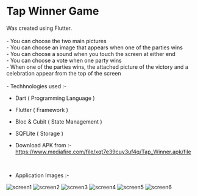 <h1>Tap Winner Game</h1>
Was created using Flutter.
<br>
<br>
- You can choose the two main pictures<br>
- You can choose an image that appears when one of the parties wins<br>
- You can choose a sound when you touch the screen at either end<br>
- You can choose a vote when one party wins<br>
- When one of the parties wins, the attached picture of the victory and a celebration appear from the top of the screen
<br>
<br>
- Techhnologies used :- 

- Dart ( Programming Language )<br>
- Flutter ( Framework )<br>
- Bloc & Cubit ( State Management )<br>
- SQFLite ( Storage )<br>

- Download APK from :- https://www.mediafire.com/file/xqt7e39cuy3uf4q/Tap_Winner.apk/file

<br>

- Application Images :-

![screen1](https://github.com/AhmedGSonbol/Shop_App/assets/126677774/2cce75a2-4afc-413b-9545-7d0c726affc7)
![screen2](https://github.com/AhmedGSonbol/Shop_App/assets/126677774/b86b11a6-b6eb-4412-9f9e-9d8f45c6cfd6)
![screen3](https://github.com/AhmedGSonbol/Shop_App/assets/126677774/174f99d9-8f21-4635-a3cd-9eacc3151d4b)
![screen4](https://github.com/AhmedGSonbol/Shop_App/assets/126677774/776b37e0-d002-4f80-b3a7-965dfeab2738)
![screen5](https://github.com/AhmedGSonbol/Shop_App/assets/126677774/1b76dbbe-6cfd-44f3-b253-4d319de60d6b)
![screen6](https://github.com/AhmedGSonbol/Shop_App/assets/126677774/affea361-82a2-482b-a0ad-c2ef5f857ec4)
